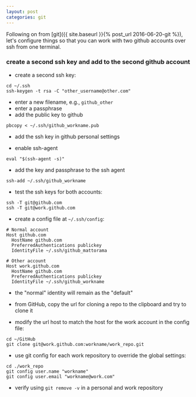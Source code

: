 ```yaml
---
layout: post
categories: git
---
```

Following on from [git]({{ site.baseurl }}{% post_url 2016-06-20-git %}), let's configure things so that you can work with two github accounts over ssh from one terminal.

### create a second ssh key and add to the second github account

* create a second ssh key:

```
cd ~/.ssh
ssh-keygen -t rsa -C "other_username@other.com"
```

* enter a new filename, e.g., ```github_other```
* enter a passphrase
* add the public key to github

```
pbcopy < ~/.ssh/github_workname.pub
```

* add the ssh key in github personal settings

* enable ssh-agent

```
eval "$(ssh-agent -s)"
```

* add the key and passphrase to the ssh agent

```
ssh-add ~/.ssh/github_workname
```

* test the ssh keys for both accounts:

```
ssh -T git@github.com
ssh -T git@work.github.com
```


* create a config file at ```~/.ssh/config```:

```
# Normal account
Host github.com
  HostName github.com
  PreferredAuthentications publickey
  IdentityFile ~/.ssh/github_mattorama

# Other account
Host work.github.com
  HostName github.com
  PreferredAuthentications publickey
  IdentityFile ~/.ssh/github_workname
```
* the "normal" identity will remain as the "default"

* from GitHub, copy the url for cloning a repo to the clipboard and try to clone it
* modify the url host to match the host for the work account in the config file:

```
cd ~/GitHub
git clone git@work.github.com:workname/work_repo.git
```
* use git config for each work repository to override the global settings:

```
cd ./work_repo
git config user.name "workname"
git config user.email "workname@work.com"
```

* verify using ```git remove -v``` in a personal and work repository
